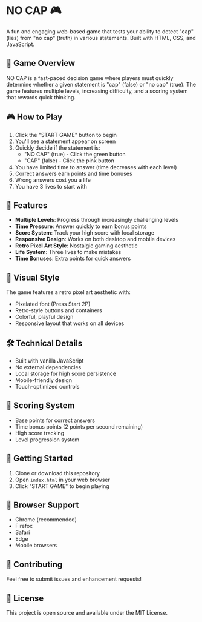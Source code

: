 # NO CAP 🎮

A fun and engaging web-based game that tests your ability to detect "cap" (lies) from "no cap" (truth) in various statements. Built with HTML, CSS, and JavaScript.

## 🎯 Game Overview

NO CAP is a fast-paced decision game where players must quickly determine whether a given statement is "cap" (false) or "no cap" (true). The game features multiple levels, increasing difficulty, and a scoring system that rewards quick thinking.

## 🎮 How to Play

1. Click the "START GAME" button to begin
2. You'll see a statement appear on screen
3. Quickly decide if the statement is:
   - "NO CAP" (true) - Click the green button
   - "CAP" (false) - Click the pink button
4. You have limited time to answer (time decreases with each level)
5. Correct answers earn points and time bonuses
6. Wrong answers cost you a life
7. You have 3 lives to start with

## 🌟 Features

- **Multiple Levels**: Progress through increasingly challenging levels
- **Time Pressure**: Answer quickly to earn bonus points
- **Score System**: Track your high score with local storage
- **Responsive Design**: Works on both desktop and mobile devices
- **Retro Pixel Art Style**: Nostalgic gaming aesthetic
- **Life System**: Three lives to make mistakes
- **Time Bonuses**: Extra points for quick answers

## 🎨 Visual Style

The game features a retro pixel art aesthetic with:
- Pixelated font (Press Start 2P)
- Retro-style buttons and containers
- Colorful, playful design
- Responsive layout that works on all devices

## 🛠️ Technical Details

- Built with vanilla JavaScript
- No external dependencies
- Local storage for high score persistence
- Mobile-friendly design
- Touch-optimized controls

## 🎯 Scoring System

- Base points for correct answers
- Time bonus points (2 points per second remaining)
- High score tracking
- Level progression system


## 🚀 Getting Started

1. Clone or download this repository
2. Open `index.html` in your web browser
3. Click "START GAME" to begin playing

## 📱 Browser Support

- Chrome (recommended)
- Firefox
- Safari
- Edge
- Mobile browsers

## 🤝 Contributing

Feel free to submit issues and enhancement requests!

## 📄 License

This project is open source and available under the MIT License. 